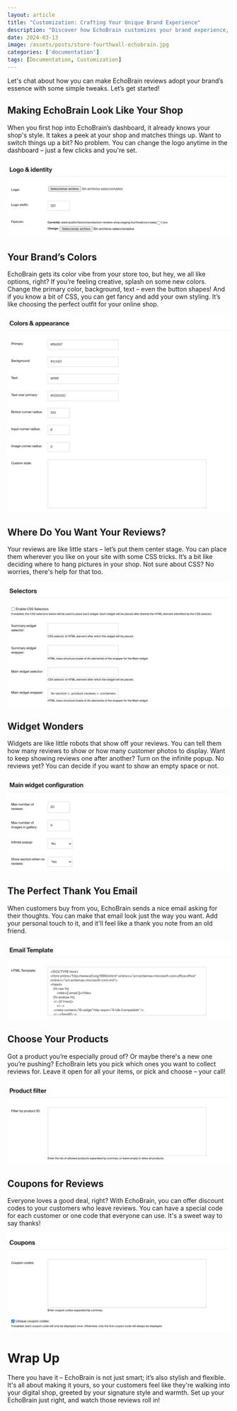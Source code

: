 ```yaml
---
layout: article
title: "Customization: Crafting Your Unique Brand Experience"
description: "Discover how EchoBrain customizes your brand experience, from matching your shop's style to offering unique CSS options. Optimize your reviews' visibility and engagement, tailor thank you emails, and incentivize feedback with coupons. Make EchoBrain your own and enhance your digital shop's personality."
date: 2024-03-13
image: /assets/posts/store-fourthwall-echobrain.jpg
categories: ['documentation']
tags: [Documentation, Customization]
---
```


Let's chat about how you can make EchoBrain reviews adopt your brand’s essence with some simple tweaks. Let’s get started!

## Making EchoBrain Look Like Your Shop
When you first hop into EchoBrain’s dashboard, it already knows your shop's style. It takes a peek at your shop and matches things up. Want to switch things up a bit? No problem. You can change the logo anytime in the dashboard – just a few clicks and you're set.

![EchoBrain dashboard logo and identity](/assets/posts/echo-brain.com_admin_store_domains_logo_identity.png)

## Your Brand’s Colors
EchoBrain gets its color vibe from your store too, but hey, we all like options, right? If you’re feeling creative, splash on some new colors. Change the primary color, background, text – even the button shapes! And if you know a bit of CSS, you can get fancy and add your own styling. It’s like choosing the perfect outfit for your online shop.

![EchoBrain dashboard color appareance](/assets/posts/echo-brain.com_admin_color_appareance.png)

## Where Do You Want Your Reviews?
Your reviews are like little stars – let’s put them center stage. You can place them wherever you like on your site with some CSS tricks. It’s a bit like deciding where to hang pictures in your shop. Not sure about CSS? No worries, there's help for that too.

![EchoBrain dashboard logo and identity](/assets/posts/echo-brain.com_admin_selectors.png)

## Widget Wonders
Widgets are like little robots that show off your reviews. You can tell them how many reviews to show or how many customer photos to display. Want to keep showing reviews one after another? Turn on the infinite popup. No reviews yet? You can decide if you want to show an empty space or not.

![EchoBrain dashboard widget configuration](/assets/posts/echo-brain.com_admin_main_widget_confiuration.png)

## The Perfect Thank You Email
When customers buy from you, EchoBrain sends a nice email asking for their thoughts. You can make that email look just the way you want. Add your personal touch to it, and it'll feel like a thank you note from an old friend.

![EchoBrain dashboard email](/assets/posts/echo-brain.com_admin_email_template.png)

## Choose Your Products
Got a product you’re especially proud of? Or maybe there's a new one you’re pushing? EchoBrain lets you pick which ones you want to collect reviews for. Leave it open for all your items, or pick and choose – your call!

![EchoBrain dashboard product filter](/assets/posts/echo-brain.com_admin_product_filter.png)

## Coupons for Reviews
Everyone loves a good deal, right? With EchoBrain, you can offer discount codes to your customers who leave reviews. You can have a special code for each customer or one code that everyone can use. It's a sweet way to say thanks!

![EchoBrain dashboard coupon](/assets/posts/echo-brain.com_admin_coupons.png)

# Wrap Up
There you have it – EchoBrain is not just smart; it’s also stylish and flexible. It's all about making it yours, so your customers feel like they're walking into your digital shop, greeted by your signature style and warmth. Set up your EchoBrain just right, and watch those reviews roll in!
